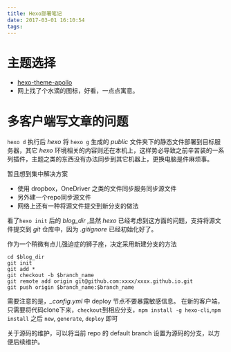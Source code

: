 ```yaml
---
title: Hexo部署笔记
date: 2017-03-01 16:10:54
tags:
---
```


# 主题选择

- [hexo-theme-apollo](https://github.com/pinggod/hexo-theme-apollo "apollo")
- 网上找了个水滴的图标，好看，一点点寓意。

# 多客户端写文章的问题

`hexo d` 执行后 *hexo* 将 `hexo g` 生成的 *public* 文件夹下的静态文件部署到目标服务器，其它 *hexo* 环境相关的内容则还在本机上，这样势必导致之前辛苦装的一系列插件，主题之类的东西没有办法同步到其它机器上，更换电脑是件麻烦事。

暂且想到集中解决方案
- 使用 dropbox，OneDriver 之类的文件同步服务同步源文件
- 另外建一个repo同步源文件
- 网络上还有一种将源文件提交到新分支的做法

看了`hexo init` 后的 *blog_dir* ,显然 *hexo* 已经考虑到这方面的问题，支持将源文件提交到 *git* 仓库中，因为 *.gitignore* 已经初始化好了。

作为一个稍微有点儿强迫症的狮子座，决定采用新建分支的方法 

``` shell
cd $blog_dir
git init 
git add *
git checkout -b $branch_name
git remote add origin git@github.com:xxxx/xxxx.github.io.git
git push origin $branch_name:$branch_name
```
需要注意的是，*_config.yml* 中 deploy 节点不要暴露敏感信息。
在新的客户端，只需要将代码clone下来，`checkout`到相应分支，`npm install -g hexo-cli`,`npm install` 之后 `new`, `generate`, `deploy` 即可

关于源码的维护，可以将当前 repo 的 default branch 设置为源码的分支，以方便后续维护。

